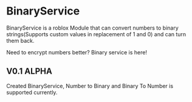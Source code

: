 # BinaryService
 BinaryService is a roblox Module that can convert numbers to binary strings(Supports custom values in replacement of 1 and 0) and can turn them back.

 Need to encrypt numbers better? Binary service is here!
## V0.1 ALPHA
Created BinaryService, Number to Binary and Binary To Number is supported currently.
